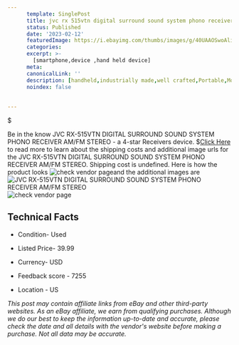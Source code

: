 ```yaml
---
      template: SinglePost
      title: jvc rx 515vtn digital surround sound system phono receiver am fm stereo
      status: Published
      date: '2023-02-12'
      featuredImage: https://i.ebayimg.com/thumbs/images/g/40UAAOSwoAlitL2~/s-l225.jpg
      categories: 
      excerpt: >-
        [smartphone,device ,hand held device]
      meta:
      canonicalLink: ''
      description: [handheld,industrially made,well crafted,Portable,Mobile,Compact,Convenient,Lightweight,Maneuverable,Man-portable,Miniature,Carriable,Hand-held,Light,Holdable,Transportable,Mobile device,Pocket-sized,On-the-go,Wireless,Cordless,Compact size,Convenient size, smartphone,device ,hand held device]
      noindex: false
      
        
---
```

$

Be in the know JVC RX-515VTN DIGITAL SURROUND SOUND SYSTEM PHONO RECEIVER AM/FM STEREO - a 4-star Receivers device.
$[Click Here](https://www.ebay.com/itm/125383780147?hash=item1d3174a733%3Ag%3A40UAAOSwoAlitL2%7E&mkevt=1&mkcid=1&mkrid=711-53200-19255-0&campid=%253CePNCampaignId%253E&customid=%253CreferenceId%253E&toolid=10049) to read more to learn about the shipping costs and additional image urls for the JVC RX-515VTN DIGITAL SURROUND SOUND SYSTEM PHONO RECEIVER AM/FM STEREO. Shipping cost is undefined. Here is how the product looks ![check vendor page](https://i.ebayimg.com/thumbs/images/g/40UAAOSwoAlitL2~/s-l225.jpg)and the additional images are![JVC RX-515VTN DIGITAL SURROUND SOUND SYSTEM PHONO RECEIVER AM/FM STEREO](https://i.ebayimg.com/images/g/40UAAOSwoAlitL2~/s-l1600.jpg)![check vendor page](https://origin-galleryplus.ebayimg.com/ws/web/125383780147_2_0_1/225x225.jpg,https://origin-galleryplus.ebayimg.com/ws/web/125383780147_3_0_1/225x225.jpg,https://origin-galleryplus.ebayimg.com/ws/web/125383780147_4_0_1/225x225.jpg,https://origin-galleryplus.ebayimg.com/ws/web/125383780147_5_0_1/225x225.jpg,https://origin-galleryplus.ebayimg.com/ws/web/125383780147_6_0_1/225x225.jpg,https://origin-galleryplus.ebayimg.com/ws/web/125383780147_7_0_1/225x225.jpg)



 ## Technical Facts 



     
      

 - Condition- Used 


      

 - Listed Price- 39.99 


      

 - Currency- USD 


      

 - Feedback score - 7255 


      

 - Location - US 


      
      

 *_This post may contain affiliate links from eBay and other third-party websites. As an eBay affiliate, we earn from qualifying purchases. Although we do our best to keep the information up-to-date and accurate, please check the date and all details with the vendor's website before making a purchase. Not all data may be accurate._*






